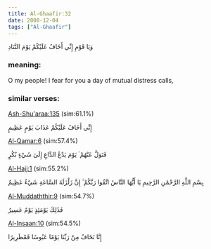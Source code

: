 ```yaml
---
title: Al-Ghaafir:32
date: 2008-12-04
tags: ["Al-Ghaafir"]
---
```

وَيَا قَوْمِ إِنِّي أَخَافُ عَلَيْكُمْ يَوْمَ التَّنَادِ
### meaning: 
O my people! I fear for you a day of mutual distress calls,
### similar verses: 

[Ash-Shu'araa:135](/26/135) (sim:61.1%)

إِنِّي أَخَافُ عَلَيْكُمْ عَذَابَ يَوْمٍ عَظِيمٍ

[Al-Qamar:6](/54/6) (sim:57.4%)

فَتَوَلَّ عَنْهُمْ ۘ يَوْمَ يَدْعُ الدَّاعِ إِلَىٰ شَيْءٍ نُكُرٍ

[Al-Hajj:1](/22/1) (sim:55.2%)

بِسْمِ اللَّهِ الرَّحْمَٰنِ الرَّحِيمِ يَا أَيُّهَا النَّاسُ اتَّقُوا رَبَّكُمْ ۚ إِنَّ زَلْزَلَةَ السَّاعَةِ شَيْءٌ عَظِيمٌ

[Al-Muddaththir:9](/74/9) (sim:54.7%)

فَذَٰلِكَ يَوْمَئِذٍ يَوْمٌ عَسِيرٌ

[Al-Insaan:10](/76/10) (sim:54.5%)

إِنَّا نَخَافُ مِنْ رَبِّنَا يَوْمًا عَبُوسًا قَمْطَرِيرًا
